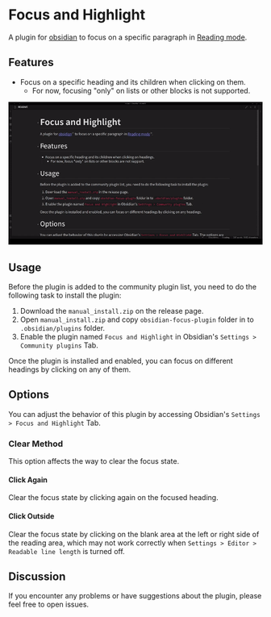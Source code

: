 # Focus and Highlight
A plugin for [obsidian](https://obsidian.md/) to focus on a specific paragraph in [Reading mode](https://help.obsidian.md/How+to/Read+and+edit+modes).

## Features
- Focus on a specific heading and its children when clicking on them.
	- For now, focusing "only" on lists or other blocks is not supported.

![](demo.gif)

## Usage
Before the plugin is added to the community plugin list, you need to do the following task to install the plugin:
1. Download the `manual_install.zip` on the release page.
2. Open `manual_install.zip` and copy `obsidian-focus-plugin` folder in to `.obsidian/plugins` folder.
3. Enable the plugin named `Focus and Highlight` in Obsidian's `Settings > Community plugins` Tab.

Once the plugin is installed and enabled, you can focus on different headings by clicking on any of them.

## Options
You can adjust the behavior of this plugin by accessing Obsidian's `Settings > Focus and Highlight` Tab.

### Clear Method
This option affects the way to clear the focus state.

#### Click Again
Clear the focus state by clicking again on the focused heading.

#### Click Outside
Clear the focus state by clicking on the blank area at the left or right side of the reading area, which may not work correctly when `Settings > Editor > Readable line length` is turned off.

## Discussion
If you encounter any problems or have suggestions about the plugin, please feel free to open issues.
